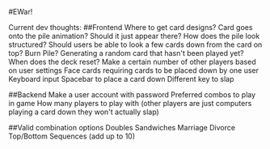 #EWar!

Current dev thoughts:
##Frontend
Where to get card designs?
Card goes onto the pile animation? Should it just appear there?
How does the pile look structured? Should users be able to look a few cards down from the card on top?
Burn Pile? 
Generating a random card that hasn't been played yet?
When does the deck reset?
Make a certain number of other players based on user settings
Face cards requiring cards to be placed down by one user
Keyboard input
Spacebar to place a card down
Different key to slap

##Backend
Make a user account with password
Preferred combos to play in game
How many players to play with (other players are just computers playing a card down they won't actually slap)

##Valid combination options
Doubles
Sandwiches
Marriage
Divorce
Top/Bottom
Sequences (add up to 10)
